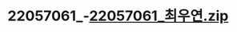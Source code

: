 # 22057061_-[22057061_최우연.zip](https://github.com/ChoiUYeon/22057061_-/files/7276349/22057061_.zip)

